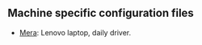 ## Machine specific configuration files

- [Mera](https://onepiece.fandom.com/wiki/Mera_Mera_no_Mi): Lenovo laptop, daily driver.
